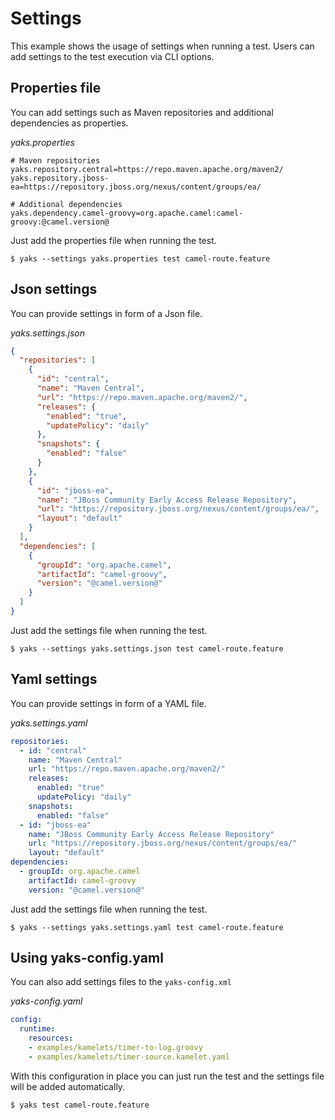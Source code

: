 # Settings

This example shows the usage of settings when running a test. Users can add settings to the test
execution via CLI options.

## Properties file

You can add settings such as Maven repositories and additional dependencies as properties.

*yaks.properties*
```properties
# Maven repositories
yaks.repository.central=https://repo.maven.apache.org/maven2/
yaks.repository.jboss-ea=https://repository.jboss.org/nexus/content/groups/ea/

# Additional dependencies
yaks.dependency.camel-groovy=org.apache.camel:camel-groovy:@camel.version@
```

Just add the properties file when running the test.

```shell script
$ yaks --settings yaks.properties test camel-route.feature
```

## Json settings

You can provide settings in form of a Json file.

*yaks.settings.json*
```json
{
  "repositories": [
    {
      "id": "central",
      "name": "Maven Central",
      "url": "https://repo.maven.apache.org/maven2/",
      "releases": {
        "enabled": "true",
        "updatePolicy": "daily"
      },
      "snapshots": {
        "enabled": "false"
      }
    },
    {
      "id": "jboss-ea",
      "name": "JBoss Community Early Access Release Repository",
      "url": "https://repository.jboss.org/nexus/content/groups/ea/",
      "layout": "default"
    }
  ],
  "dependencies": [
    {
      "groupId": "org.apache.camel",
      "artifactId": "camel-groovy",
      "version": "@camel.version@"
    }
  ]
}
```

Just add the settings file when running the test.

```shell script
$ yaks --settings yaks.settings.json test camel-route.feature
```   

## Yaml settings

You can provide settings in form of a YAML file.

*yaks.settings.yaml*
```yaml
repositories:
  - id: "central"
    name: "Maven Central"
    url: "https://repo.maven.apache.org/maven2/"
    releases:
      enabled: "true"
      updatePolicy: "daily"
    snapshots:
      enabled: "false"
  - id: "jboss-ea"
    name: "JBoss Community Early Access Release Repository"
    url: "https://repository.jboss.org/nexus/content/groups/ea/"
    layout: "default"
dependencies:
  - groupId: org.apache.camel
    artifactId: camel-groovy
    version: "@camel.version@"
```

Just add the settings file when running the test.

```shell script
$ yaks --settings yaks.settings.yaml test camel-route.feature
```

## Using yaks-config.yaml

You can also add settings files to the `yaks-config.xml`

*yaks-config.yaml*
```yaml
config:
  runtime:
    resources:
    - examples/kamelets/timer-to-log.groovy 
    - examples/kamelets/timer-source.kamelet.yaml 
```

With this configuration in place you can just run the test and the settings file will be added automatically.

```shell script
$ yaks test camel-route.feature
```
